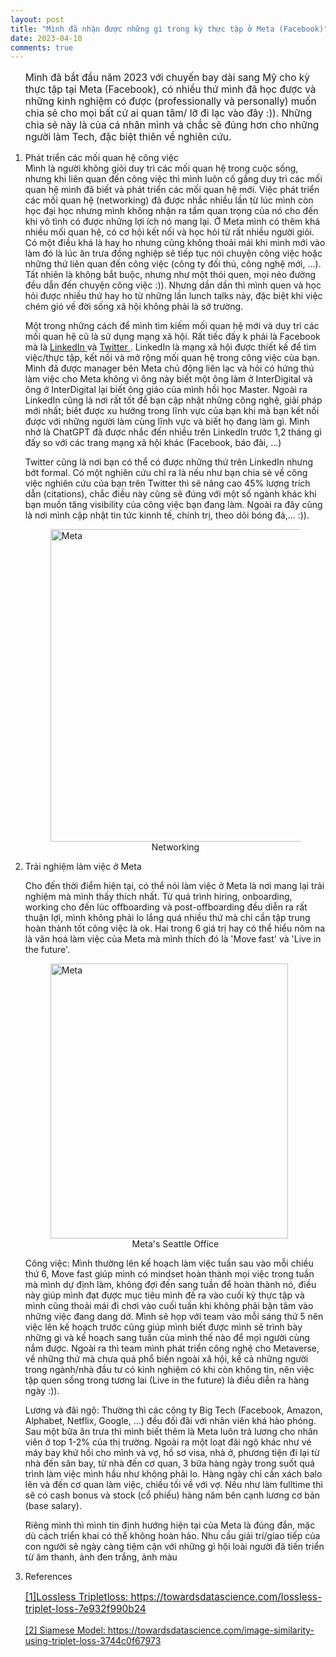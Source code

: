 ```yaml
---
layout: post
title: "Mình đã nhận được những gì trong kỳ thực tập ở Meta (Facebook)"
date: 2023-04-10
comments: true
---
```

<ol>
<p style="font-size:110%;">
  Mình đã bắt đầu năm 2023 với chuyến bay dài sang Mỹ cho kỳ thực tập tại Meta (Facebook), có nhiều thứ mình đã học được và những kinh nghiệm có được (professionally và personally) muốn chia sẻ cho mọi bất cứ ai quan tâm/ lỡ đi lạc vào đây :)). Những chia sẻ này là của cá nhân mình và chắc sẽ đúng hơn cho những người làm Tech, đặc biệt thiên về nghiên cứu.
</p>
  <li>
    Phát triển các mối quan hệ công việc
  </li>
Mình là người không giỏi duy trì các mối quan hệ trong cuộc sống, nhưng khi liên quan đến công việc thì mình luôn cố gắng duy trì các mối quan hệ mình đã biết và phát triển các mối quan hệ mới. Việc phát triển các mối quan hệ (networking) đã được nhắc nhiều lần từ lúc mình còn học đại học nhưng mình không nhận ra tầm quan trọng của nó cho đến khi vô tình có được những lợi ích nó mang lại. Ở Meta mình có thêm khá nhiều mối quan hệ, có cơ hội kết nối và học hỏi từ rất nhiều người giỏi. Có một điều khá là hay ho nhưng cũng không thoải mái khi mình mới vào làm đó là lúc ăn trưa đồng nghiệp sẽ tiếp tục nói chuyện công việc hoặc những thứ liên quan đến công việc (công ty đối thủ, công nghệ mới, ...). Tất nhiên là không bắt buộc, nhưng như một thói quen, mọi nẻo đường đều dẫn đến chuyện công việc :)). Nhưng dần dần thì mình quen và học hỏi được nhiều thứ hay ho từ những lần lunch talks này, đặc biệt khi việc chém gió về đời sống xã hội không phải là sở trường.

<p style="font-size:100%;">
Một trong những cách để mình tìm kiếm mối quan hệ mới và duy trì các mối quan hệ cũ là sử dụng mạng xã hội. Rất tiếc đấy k phải là Facebook mà là <a href="https://www.linkedin.com/in/dat-nguyen-457b90108"> LinkedIn </a> và <a href="https://twitter.com/DatTNguyenx"> Twitter </a>. LinkedIn là mạng xã hội được thiết kế để tìm việc/thực tập, kết nối và mở rộng mối quan hệ trong công việc của bạn. Mình đã được manager bên Meta chủ động liên lạc và hỏi có hứng thú làm việc cho Meta không vì ông này biết một ông làm ở InterDigital và ông ở InterDigital lại biết ông giáo của mình hồi học Master. Ngoài ra LinkedIn cũng là nơi rất tốt để bạn cập nhật những công nghệ, giải pháp mới nhất; biết được xu hướng trong lĩnh vực của bạn khi mà bạn kết nối được với những người làm cùng lĩnh vực và biết họ đang làm gì. Mình nhớ là ChatGPT đã được nhắc đến nhiều trên LinkedIn trước 1,2 tháng gì đấy so với các trang mạng xã hội khác (Facebook, báo đài, ...)
</p>


<p style="font-size:100%;">
Twitter cũng là nơi bạn có thể có được những thứ trên LinkedIn nhưng bớt formal. Có một nghiên cứu chỉ ra là nếu như bạn chia sẻ về công việc nghiên cứu của bạn trên Twitter thì sẽ nâng cao 45% lượng trích dẫn (citations), chắc điều này cũng sẽ đúng với một số ngành khác khi bạn muốn tăng visibility của công việc bạn đang làm.  Ngoài ra đây cũng là nơi mình cập nhật tin tức kinnh tế, chính trị, theo dõi bóng đá,...  :)). 
</p>


<figure>
 <img src='{{site.url}}/img/networking.jpeg' alt='Meta's Seattle Office' style="width:800px;height:500px;" class="center"/>
 <figcaption>
  <center>
Networking
 </center>
 </figcaption>
</figure>

 <li>
    Trải nghiệm làm việc ở Meta
  </li>
<p style="font-size:100%;">
Cho đến thời điểm hiện tại, có thể nói làm việc ở Meta là nơi mang lại trải nghiệm mà mình thấy thích nhất. Từ quá trình hiring, onboarding, working cho đến lúc offboarding và post-offboarding đều diễn ra rất thuận lợi, mình không phải lo lắng quá nhiều thứ mà chỉ cần tập trung hoàn thành tốt công việc là ok. Hai trong 6 giá trị hay có thể hiểu nôm na là văn hoá làm việc của Meta mà mình thích đó là 'Move fast' và 'Live in the future'.

<figure>
 <img src='{{site.url}}/img/seattlemeta.png' alt='Meta's Seattle Office' style="width:380px;height:440px;" class="center"/>
 <figcaption>
  <center>
Meta's Seattle Office
 </center>
 </figcaption>
</figure>

<p style="font-size:100%;">
Công việc: Mình thường lên kế hoạch làm việc tuần sau vào mỗi chiều thứ 6, Move fast giúp mình có mindset hoàn thành mọi việc trong tuần mà mình dự định làm, không đợi đến sang tuần để hoàn thành nó, điều này giúp mình đạt được mục tiêu mình đề ra vào cuối kỳ thực tập và mình cũng thoải mái đi chơi vào cuối tuần khi không phải bận tâm vào những việc đang dang dở. Mình sẽ họp với team vào mỗi sáng thứ 5 nên việc lên kế hoạch trước cũng giúp mình biết được mình sẽ trình bày những gì và kế hoạch sang tuần của mình thế nào để mọi người cùng nắm được. Ngoài ra thì team mình phát triển công nghệ cho Metaverse, về những thứ mà chưa quá phổ biến ngoài xã hội, kể cả những người trong ngành/nhà đầu tư có kinh nghiệm có khi còn không tin, nên việc tập quen sống trong tương lai (Live in the future) là điều diễn ra hàng ngày :)). 
</p>
<p style="font-size:100%;">
Lương và đãi ngộ: Thường thì các công ty Big Tech (Facebook, Amazon, Alphabet, Netflix, Google, ...) đều đối đãi với nhân viên khá hào phóng. Sau một bữa ăn trưa thì mình biết thêm là Meta luôn trả lương cho nhân viên ở top 1-2% của thị trường. Ngoài ra một loạt đãi ngộ khác như vé máy bay khứ hồi cho mình và vợ, hồ sơ visa, nhà ở, phương tiện đi lại từ nhà đến sân bay, từ nhà đến cơ quan, 3 bữa hàng ngày trong suốt quá trình làm việc mình hầu như không phải lo. Hàng ngày chỉ cần xách balo lên và đến cơ quan làm việc, chiều tối về với vợ. Nếu như làm fulltime thì sẽ có cash bonus và stock (cổ phiếu) hàng năm bên cạnh lương cơ bản (base salary).
</p>

Riêng mình thì mình tin định hướng hiện tại của Meta là đúng đắn, mặc dù cách triển khai có thể không hoàn hảo. Nhu cầu giải trí/giao tiếp của con người sẽ ngày càng tiệm cận với những gì hội loài người đã tiến triển từ âm thanh, ảnh đen trắng, ảnh màu

<li>
  References
</li>


<p style="font-size:110%;"> 
<a href="https://towardsdatascience.com/lossless-triplet-loss-7e932f990b24">[1]Lossless Tripletloss: https://towardsdatascience.com/lossless-triplet-loss-7e932f990b24</a>  <br />

<a href="https://towardsdatascience.com/image-similarity-using-triplet-loss-3744c0f67973">[2] Siamese Model: https://towardsdatascience.com/image-similarity-using-triplet-loss-3744c0f67973 </a>
</p>
</ol>